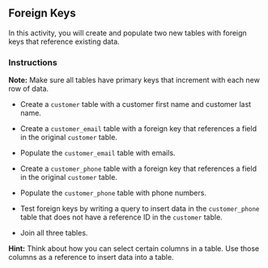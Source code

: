 ## Foreign Keys 

In this activity, you will create and populate two new tables with foreign keys that reference existing data.

### Instructions

**Note:** Make sure all tables have primary keys that increment with each new row of data.

* Create a `customer` table with a customer first name and customer last name.

* Create a `customer_email` table with a foreign key that references a field in the original `customer` table.

* Populate the `customer_email` table with emails.

* Create a `customer_phone` table with a foreign key that references a field in the original `customer` table.

* Populate the `customer_phone` table with phone numbers.

* Test foreign keys by writing a query to insert data in the `customer_phone` table that does not have a reference ID in the `customer` table.

* Join all three tables.

**Hint:** Think about how you can select certain columns in a table. Use those columns as a reference to insert data into a table.
